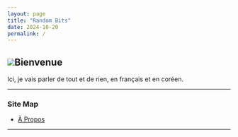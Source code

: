 ```yaml
---
layout: page
title: "Random Bits"
date: 2024-10-20
permalink: /
---
```

<!--<h2><img src = "{{site.baseurl}}/assets/gifs/pikachu-wave.gif" style = "float:left; margin-right: 1em;">Welcome to yet another random website</h2>-->
<h2 id = "page-title"><img id = "pikachu-title" src = "{{site.baseurl}}/assets/gifs/pikachu-wave.gif">Bienvenue</h2>

Ici, je vais parler de tout et de rien, en français et en coréen.

---

### Site Map
 * [À Propos](./about)

---


<!--
### Latest µBlog / Dernier µBlog
<ul>
{% assign i = 0 %}
{% for post in site.posts %}
    {% if post.categories contains 'micro'%}
        {% assign i = i | plus: 1 %}
        {% if i == 6 %}
            {% break %}
        {% endif %}
        {% assign shorturl = post.id | split: "/" | last %}
        <li><a href = '..{{ post.url }}'>[{{ post.date | date: "%Y-%m-%d" }}] {{ post.title }}</a></li>
    {% endif %}
{% endfor %}
</ul>

### Latest Blog / Dernier Blog
* [[Oct 12] Verifying Email Signature Manually](https://zakuarbor.github.io/blog/signature-verification/)
* [[Oct 07] A Quick Look Into Half-Width and Full-Width Characters](https://zakuarbor.github.io/blog/halfwidth-fullwidth-encoding/)
* [[June 22] Polluting the Web With a Useless 5 argument main function](https://zakuarbor.github.io/blog/useless-main/)
* [[May 08] Splitting Files On Linux](https://zakuarbor.github.io/blog/split-files/)
* [[Jan 14] Real Analysis 1](https://zakuarbor.github.io/blog/math3001/)
### Change Log / Le Journal de Modification

<div class = "update-chat">
<div class = "msg">
    <img class = "pfp" src = "{{ site.baseurl }}/assets/images/site/frigimon.png">
    <div class = "text">
        <div class = "date">2025-01-26</div>
        <div class = "name">Bonhomme de Neige</div>
        <div class = "body">Ajoutez une nouvelle page pour partager des liens intéressants</div>
    </div>
</div>

<div class = "msg">
    <img class = "pfp" src = "{{ site.baseurl }}/assets/images/site/mushroom.png">
    <div class = "text">
        <div class = "date">2024-10-21</div>
        <div class = "name">Le Champignon Orange</div>
        <div class = "body">Ajoutez des Pikachu GIFs entre les textes défliants</div>
    </div>
</div>

<div class = "msg">
    <img class = "pfp" src = "{{ site.baseurl }}/assets/images/site/mushroom.png">
    <div class = "text">
        <div class = "date">2024-10-12</div>
        <div class = "name">Le Champignon Orange</div>
        <div class = "body">Changez la page du microblog pour lister tous les microblogs avant d'afficher les éditions mensuelles. Ajoutez une FAQ que personne ne m'a rien demandé :D Dites bonjour au Chamignon v2 (J'ai perdu l'originale quand j'ai migré mes affiches à mon nouvel ordinateur)</div>
    </div>
</div>
<div class = "msg">
    <img class = "pfp" src = "{{ site.baseurl }}/assets/images/pikachu_pfp.png">
    <div class = "text">
    <div class = "date">2024-08-29</div>
    <div class = "name">zakuarbor</div>
    <div class = "body">Redesign Change Log to resemble a chat</div>
    </div>
</div>

<div class = "msg">
    <img class = "pfp" src = "{{ site.baseurl }}/assets/images/pikachu_pfp.png">
    <div class = "text">
    <div class = "date">2024-08-22</div>
    <div class = "name">zakuarbor</div>
    <div class = "body">Redesigned microblog to utilize Jekyll more</div>
    </div>
</div>

<div class = "msg">
    <img class = "pfp" src = "{{ site.baseurl }}/assets/images/pikachu_pfp.png">
    <div class = "text">
    <div class = "date">2024-08-18</div>
    <div class = "name">zakuarbor</div>
    <div class = "body">Added banner image and more 88x31 buttons</div>
    </div>
</div>

<div class = "msg">
    <img class = "pfp" src = "{{ site.baseurl }}/assets/images/pikachu_pfp.png">
    <div class = "text">
    <div class = "date">2024-08-12</div>
    <div class = "name">zakuarbor</div>
    <div class = "body"><s>Plagiarized</s> Copied all Math Webpages from <a href = "https://zakuarbor.github.io/blog/">my personal blog</a></div>
    </div>
</div>
<div class = "msg">
    <img class = "pfp" src = "{{ site.baseurl }}/assets/images/pikachu_pfp.png">
    <div class = "text">
    <div class = "date">2024-08-12</div>
    <div class = "name">zakuarbor</div>
    <div class = "body">Migrated website to Jekyll</div>
    </div>
</div>
</div>

<b>Last Major Edit:</b> {{ page.date | date: "%Y-%m-%d" }}
-->
